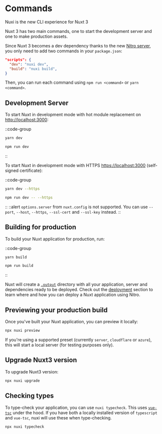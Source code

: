 # Commands

Nuxi is the new CLI experience for Nuxt 3

Nuxt 3 has two main commands, one to start the development server and one to make production assets.

Since Nuxt 3 becomes a dev dependency thanks to the new [Nitro server](/concepts/server-engine), you only need to add two commands in your `package.json`:

```json [package.json]
"scripts": {
  "dev": "nuxi dev",
  "build": "nuxi build",
}
```

Then, you can run each command using `npm run <command>` or `yarn <command>`.

## Development Server

To start Nuxt in development mode with hot module replacement on <http://localhost:3000>:

::code-group

```bash [Yarn]
yarn dev
```

```bash [NPM]
npm run dev
```

::

To start Nuxt in development mode with HTTPS <https://localhost:3000> (self-signed certificate):

::code-group

```bash [Yarn]
yarn dev --https
```

```bash [NPM]
npm run dev -- --https
```

::
::alert
`options.server` from `nuxt.config` is not supported. You can use `--port`, `--host`, `--https`, `--ssl-cert` and `--ssl-key` instead.
::

## Building for production

To build your Nuxt application for production, run:

::code-group

```bash [Yarn]
yarn build
```

```bash [NPM]
npm run build
```

::

Nuxt will create a [`.output`](/docs/directory-structure/output) directory with all your application, server and dependencies ready to be deployed. Check out the [deployment](/docs/deployment) section to learn where and how you can deploy a Nuxt application using Nitro.

## Previewing your production build

Once you've built your Nuxt application, you can preview it locally:

```bash
npx nuxi preview
```

If you're using a supported preset (currently `server`, `cloudflare` or `azure`), this will start a local server (for testing purposes only).

## Upgrade Nuxt3 version

To upgrade Nuxt3 version:

```bash
npx nuxi upgrade
```

## Checking types

To type-check your application, you can use `nuxi typecheck`. This uses [`vue-tsc`](https://github.com/johnsoncodehk/volar/tree/master/packages/vue-tsc) under the hood. If you have both a locally installed version of `typescript` and `vue-tsc`, nuxi will use these when type-checking.

```bash
npx nuxi typecheck
```

